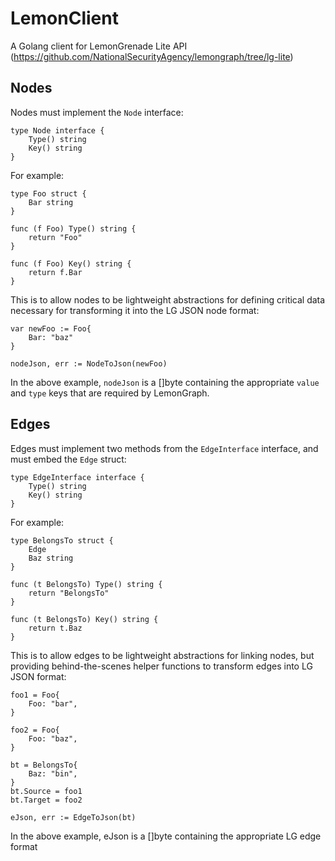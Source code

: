 # LemonClient
A Golang client for LemonGrenade Lite API (https://github.com/NationalSecurityAgency/lemongraph/tree/lg-lite)


## Nodes

Nodes must implement the `Node` interface:
```
type Node interface {
	Type() string
	Key() string
}
```
For example:
```
type Foo struct {
    Bar string
}

func (f Foo) Type() string {
	return "Foo"
}

func (f Foo) Key() string {
	return f.Bar
}
```
This is to allow nodes to be lightweight abstractions for defining critical data necessary for transforming it into the LG JSON node format:
```
var newFoo := Foo{
    Bar: "baz"
}

nodeJson, err := NodeToJson(newFoo)
```
In the above example, `nodeJson` is a []byte containing the appropriate `value` and `type` keys that are required by LemonGraph. 

## Edges

Edges must implement two methods from the `EdgeInterface` interface, and must embed the `Edge` struct:
```
type EdgeInterface interface {
	Type() string
	Key() string
}
```
For example:
```
type BelongsTo struct {
	Edge
	Baz string
}

func (t BelongsTo) Type() string {
	return "BelongsTo"
}

func (t BelongsTo) Key() string {
	return t.Baz
}
```
This is to allow edges to be lightweight abstractions for linking nodes, but providing behind-the-scenes helper functions to transform edges into LG JSON format:
```
foo1 = Foo{
	Foo: "bar",
}

foo2 = Foo{
	Foo: "baz",
}

bt = BelongsTo{
	Baz: "bin",
}
bt.Source = foo1
bt.Target = foo2

eJson, err := EdgeToJson(bt)
```
In the above example, eJson is a []byte containing the appropriate LG edge format

